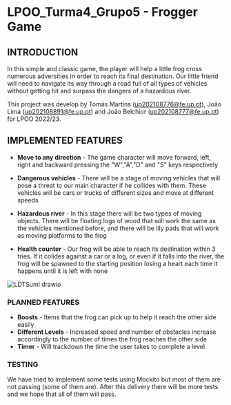 # LPOO_Turma4_Grupo5 - Frogger Game 

## INTRODUCTION

In this simple and classic game, the player will help a little frog cross numerous adversities in order to reach its final destination. Our little friend will need to navigate its way through a road full of all types of vehicles without getting hit and surpass the dangers of a hazardous river.

This project was develop by Tomás Martins (up202108776@fe.up.pt), João Lima (up202108891@fe.up.pt) and João Belchior (up202108777@fe.up.pt) for LPOO 2022/23.

## IMPLEMENTED FEATURES

- **Move to any direction** - The game character will move forward, left, right and backward pressing the "W","A","D" and "S" keys respectively

- **Dangerous vehicles** - There will be a stage of moving vehicles that will pose a threat to our main character if he collides with them. These vehicles will be cars or trucks of different sizes and move at different speeds

- **Hazardous river** - In this stage there will be two types of moving objects. There will be floating logs of wood that will work the same as the vehicles mentioned before, and there will be lily pads that will work as moving platforms to the frog

- **Health counter** - Our frog will be able to reach its destination within 3 tries. If it colides against a car or a log, or even if it falls into the river, the frog will be spawned to the starting position losing a heart each time it happens until it is left with none

![LDTSuml drawio](https://user-images.githubusercontent.com/93995368/204024667-7b850704-7150-4fb2-823d-2e52d1ad793f.png)


### PLANNED FEATURES

- **Boosts** - Items that the frog can pick up to help it reach the other side easily
- **Different Levels** - Increased speed and number of obstacles increase accordingly to the number of times the frog reaches the other side
- **Timer** - Will trackdown the time the user takes to complete a level

### TESTING

We have tried to implement some tests using Mockito but most of them are not passing (some of them are). After this delivery there will be more tests and we hope that all of them will pass.


